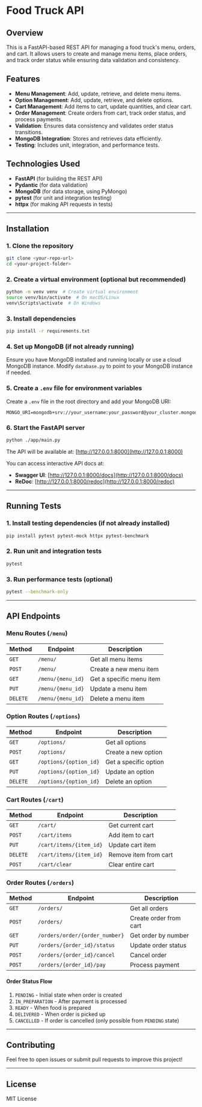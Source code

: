 # Food Truck API

## Overview
This is a FastAPI-based REST API for managing a food truck's menu, orders, and cart. It allows users to create and manage menu items, place orders, and track order status while ensuring data validation and consistency.

## Features
- **Menu Management**: Add, update, retrieve, and delete menu items.
- **Option Management**: Add, update, retrieve, and delete options.
- **Cart Management**: Add items to cart, update quantities, and clear cart.
- **Order Management**: Create orders from cart, track order status, and process payments.
- **Validation**: Ensures data consistency and validates order status transitions.
- **MongoDB Integration**: Stores and retrieves data efficiently.
- **Testing**: Includes unit, integration, and performance tests.

## Technologies Used
- **FastAPI** (for building the REST API)
- **Pydantic** (for data validation)
- **MongoDB** (for data storage, using PyMongo)
- **pytest** (for unit and integration testing)
- **httpx** (for making API requests in tests)

---

## Installation
### 1. Clone the repository
```bash
git clone <your-repo-url>
cd <your-project-folder>
```

### 2. Create a virtual environment (optional but recommended)
```bash
python -m venv venv  # Create virtual environment
source venv/bin/activate  # On macOS/Linux
venv\Scripts\activate  # On Windows
```

### 3. Install dependencies
```bash
pip install -r requirements.txt
```

### 4. Set up MongoDB (if not already running)
Ensure you have MongoDB installed and running locally or use a cloud MongoDB instance.
Modify `database.py` to point to your MongoDB instance if needed.

### 5. Create a `.env` file for environment variables
Create a `.env` file in the root directory and add your MongoDB URI:
```env
MONGO_URI=mongodb+srv://your_username:your_password@your_cluster.mongodb.net/your_db_name
```

### 6. Start the FastAPI server
```bash
python ./app/main.py
```

The API will be available at: [http://127.0.0.1:8000](http://127.0.0.1:8000)

You can access interactive API docs at:
- **Swagger UI**: [http://127.0.0.1:8000/docs](http://127.0.0.1:8000/docs)
- **ReDoc**: [http://127.0.0.1:8000/redoc](http://127.0.0.1:8000/redoc)

---

## Running Tests
### 1. Install testing dependencies (if not already installed)
```bash
pip install pytest pytest-mock httpx pytest-benchmark
```

### 2. Run unit and integration tests
```bash
pytest
```

### 3. Run performance tests (optional)
```bash
pytest --benchmark-only
```

---

## API Endpoints
### Menu Routes (`/menu`)
| Method | Endpoint | Description |
|--------|---------|-------------|
| `GET` | `/menu/` | Get all menu items |
| `POST` | `/menu/` | Create a new menu item |
| `GET` | `/menu/{menu_id}` | Get a specific menu item |
| `PUT` | `/menu/{menu_id}` | Update a menu item |
| `DELETE` | `/menu/{menu_id}` | Delete a menu item |

### Option Routes (`/options`)
| Method | Endpoint | Description |
|--------|---------|-------------|
| `GET` | `/options/` | Get all options |
| `POST` | `/options/` | Create a new option |
| `GET` | `/options/{option_id}` | Get a specific option |
| `PUT` | `/options/{option_id}` | Update an option |
| `DELETE` | `/options/{option_id}` | Delete an option |

### Cart Routes (`/cart`)
| Method | Endpoint | Description |
|--------|---------|-------------|
| `GET` | `/cart/` | Get current cart |
| `POST` | `/cart/items` | Add item to cart |
| `PUT` | `/cart/items/{item_id}` | Update cart item |
| `DELETE` | `/cart/items/{item_id}` | Remove item from cart |
| `POST` | `/cart/clear` | Clear entire cart |

### Order Routes (`/orders`)
| Method | Endpoint | Description |
|--------|---------|-------------|
| `GET` | `/orders/` | Get all orders |
| `POST` | `/orders/` | Create order from cart |
| `GET` | `/orders/order/{order_number}` | Get order by number |
| `PUT` | `/orders/{order_id}/status` | Update order status |
| `POST` | `/orders/{order_id}/cancel` | Cancel order |
| `POST` | `/orders/{order_id}/pay` | Process payment |

#### Order Status Flow
1. `PENDING` - Initial state when order is created
2. `IN_PREPARATION` - After payment is processed
3. `READY` - When food is prepared
4. `DELIVERED` - When order is picked up
5. `CANCELLED` - If order is cancelled (only possible from `PENDING` state)

---

## Contributing
Feel free to open issues or submit pull requests to improve this project!

---

## License
MIT License

